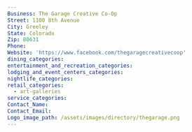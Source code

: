 ```yaml
---
Business: The Garage Creative Co-Op
Street: 1100 8th Avenue
City: Greeley
State: Colorado
Zip: 80631
Phone:
Website: 'https://www.facebook.com/thegaragecreativecoop'
dining_categories:
entertainment_and_recreation_categories:
lodging_and_event_centers_categories:
nightlife_categories:
retail_categories:
  - art-galleries
service_categories:
Contact_Name:
Contact_Email:
Logo_image_path: /assets/images/directory/thegarage.png
---
```



